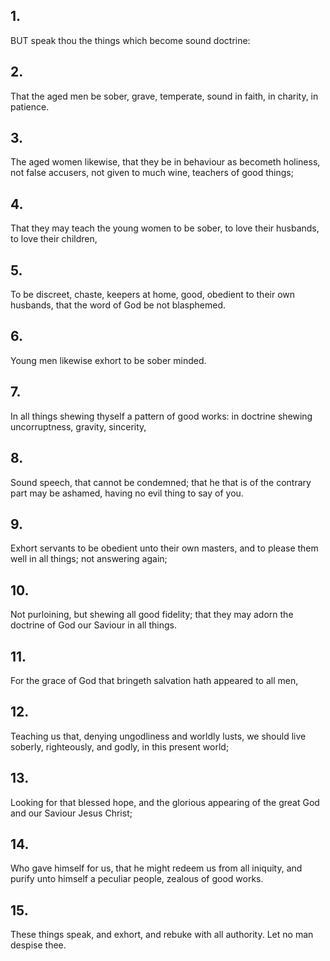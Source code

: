 ## 1.
BUT speak thou the things which become sound doctrine:
## 2.
That the aged men be sober, grave, temperate, sound in faith, in charity, in patience.
## 3.
The aged women likewise, that they be in behaviour as becometh holiness, not false accusers, not given to much wine, teachers of good things;
## 4.
That they may teach the young women to be sober, to love their husbands, to love their children,
## 5.
To be discreet, chaste, keepers at home, good, obedient to their own husbands, that the word of God be not blasphemed.
## 6.
Young men likewise exhort to be sober minded.
## 7.
In all things shewing thyself a pattern of good works: in doctrine shewing uncorruptness, gravity, sincerity,
## 8.
Sound speech, that cannot be condemned; that he that is of the contrary part may be ashamed, having no evil thing to say of you.
## 9.
Exhort servants to be obedient unto their own masters, and to please them well in all things; not answering again;
## 10.
Not purloining, but shewing all good fidelity; that they may adorn the doctrine of God our Saviour in all things.
## 11.
For the grace of God that bringeth salvation hath appeared to all men,
## 12.
Teaching us that, denying ungodliness and worldly lusts, we should live soberly, righteously, and godly, in this present world;
## 13.
Looking for that blessed hope, and the glorious appearing of the great God and our Saviour Jesus Christ;
## 14.
Who gave himself for us, that he might redeem us from all iniquity, and purify unto himself a peculiar people, zealous of good works.
## 15.
These things speak, and exhort, and rebuke with all authority. Let no man despise thee.
